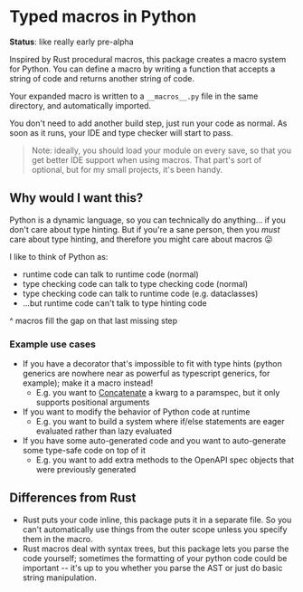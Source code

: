 # Typed macros in Python

**Status**: like really early pre-alpha

Inspired by Rust procedural macros, this package creates a macro system for Python. You can define a macro by writing a function that accepts a string of code and returns another string of code.

Your expanded macro is written to a `__macros__.py` file in the same directory, and automatically imported.

You don't need to add another build step, just run your code as normal. As soon as it runs, your IDE and type checker will start to pass.

> Note: ideally, you should load your module on every save, so that you get better IDE support when using macros. That part's sort of optional, but for my small projects, it's been handy.

## Why would I want this?

Python is a dynamic language, so you can technically do anything... if you don't care about type hinting. But if you're a sane person, then you *must* care about type hinting, and therefore you might care about macros 😛 

I like to think of Python as:
* runtime code can talk to runtime code (normal)
* type checking code can talk to type checking code (normal)
* type checking code can talk to runtime code (e.g. dataclasses)
* ...but runtime code can't talk to type hinting code

^ macros fill the gap on that last missing step


### Example use cases

* If you have a decorator that's impossible to fit with type hints (python generics are nowhere near as powerful as typescript generics, for example); make it a macro instead!
  * E.g. you want to [Concatenate](https://docs.python.org/3/library/typing.html#typing.Concatenate) a kwarg to a paramspec, but it only supports positional arguments
* If you want to modify the behavior of Python code at runtime
  * E.g. you want to build a system where if/else statements are eager evaluated rather than lazy evaluated
* If you have some auto-generated code and you want to auto-generate some type-safe code on top of it
  * E.g. you want to add extra methods to the OpenAPI spec objects that were previously generated

## Differences from Rust

* Rust puts your code inline, this package puts it in a separate file. So you can't automatically use things from the outer scope unless you specify them in the macro.
* Rust macros deal with syntax trees, but this package lets you parse the code yourself; sometimes the formatting of your python code could be important -- it's up to you whether you parse the AST or just do basic string manipulation.


